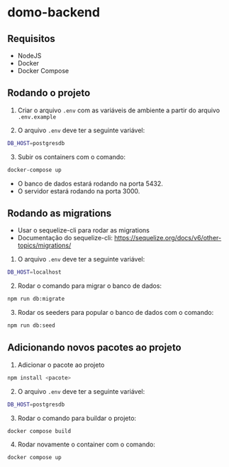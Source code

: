 # domo-backend

## Requisitos

- NodeJS
- Docker
- Docker Compose

## Rodando o projeto

1. Criar o arquivo `.env` com as variáveis de ambiente a partir do arquivo `.env.example`

2. O arquivo `.env` deve ter a seguinte variável:

```bash
DB_HOST=postgresdb
```

3. Subir os containers com o comando:

```bash
docker-compose up
```

- O banco de dados estará rodando na porta 5432.
- O servidor estará rodando na porta 3000.

## Rodando as migrations

- Usar o sequelize-cli para rodar as migrations
- Documentação do sequelize-cli: https://sequelize.org/docs/v6/other-topics/migrations/

1. O arquivo `.env` deve ter a seguinte variável:

```bash
DB_HOST=localhost
```

2. Rodar o comando para migrar o banco de dados:

```bash
npm run db:migrate
```

3. Rodar os seeders para popular o banco de dados com o comando:

```bash
npm run db:seed
```

## Adicionando novos pacotes ao projeto

1. Adicionar o pacote ao projeto

```bash
npm install <pacote>
```

2. O arquivo `.env` deve ter a seguinte variável:

```bash
DB_HOST=postgresdb
```

3. Rodar o comando para buildar o projeto:

```bash
docker compose build
```

4. Rodar novamente o container com o comando:

```bash
docker compose up
```
